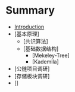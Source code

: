 # Summary

* [Introduction](README.md)
* [基本原理]
  * [共识算法]
  * [基础数据结构]
    * [Mekeley-Tree]
    * [Kademila]
* [公链项目调研]
* [存储板块调研]
* []

